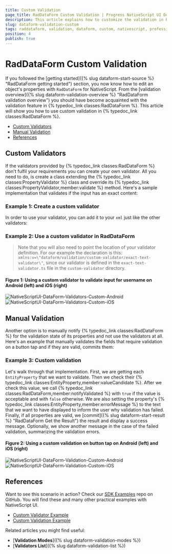 ```yaml
---
title: Custom Validation
page_title: RadDataForm Custom Validation | Progress NativeScript UI Documentation
description: This article explains how to customize the validation in RadDataForm for NativeScript.
slug: dataform-validation-custom
tags: raddataform, validation, dataform, custom, nativescript, professional, ui
position: 4
publish: true
---
```


# RadDataForm Custom Validation

If you followed the [getting started]({% slug dataform-start-source %} "RadDataForm getting started") section, you now know how to edit an object's properties with `RadDataForm` for NativeScript. From the [validation overview]({% slug dataform-validation-overview %} "RadDataForm validation overview") you should have become acquainted with the validation feature in {% typedoc_link classes:RadDataForm %}. This article will show you how to use custom validation in {% typedoc_link classes:RadDataForm %}.

* [Custom Validators](#custom-validators)
* [Manual Validation](#manual-validation)
* [References](#references)

## Custom Validators

If the validators provided by {% typedoc_link classes:RadDataForm %} don't fulfil your requirements you can create your own validator. All you need to do, is create a class extending the {% typedoc_link classes:PropertyValidator %} class and override its {% typedoc_link classes:PropertyValidator,member:validate %} method. Here's a sample implementation that validates if the input has an exact content:

### Example 1: Create a custom validator

<snippet id='dataform-custom-validator'/>

In order to use your validator, you can add it to your `xml` just like the other validators:

### Example 2: Use a custom validator in RadDataForm

<snippet id='dataform-custom-validator-xml'/>

> Note that you will also need to point the location of your validator definition. For our example the declaration is this: `xmlns:v=\"dataform/validation/custom-validator/exact-text-validator\"`, since our validator is defined in the `exact-text-validator.ts` file in the `custom-validator` directory.

#### Figure 1: Using a custom validator to validate input for username on Android (left) and iOS (right)

![NativeScriptUI-DataForm-Validators-Custom-Android](../../../img/ns_ui/dataform-validation-custom-01-android.png "Custom Validator in DataForm in Android") ![NativeScriptUI-DataForm-Validators-Custom-iOS](../../../img/ns_ui/dataform-validation-custom-01-ios.png "Custom Validator in DataForm in iOS")

## Manual Validation

Another option is to manually notify {% typedoc_link classes:RadDataForm %} for the validation state of its properties and not use the validators at all. Here's an example that manually validates the fields that require validation on a button tap and if they are valid, commits them:

### Example 3: Custom validation

<snippet id='dataform-custom-validation'/>

Let's walk through that implementation. First, we are getting each `EntityProperty` that we want to validate. Then we check their {% typedoc_link classes:EntityProperty,member:valueCandidate %}. After we check this value, we call {% typedoc_link classes:RadDataForm,member:notifyValidated %} with `true` if the value is acceptable and with `false` otherwise. We are also setting the property's {% typedoc_link classes:EntityProperty,member:errorMessage %} to the text that we want to have displayed to inform the user why validation has failed. Finally, if all properties are valid, we [commit]({% slug dataform-start-result %} "RadDataForm Get the Result") the result and display a success message. Optionally, we show another message in the case of the failed validation, summarizing the validation errors.

#### Figure 2: Using a custom validation on button tap on Android (left) and iOS (right)

![NativeScriptUI-DataForm-Validation-Custom-Android](../../../img/ns_ui/dataform-validation-custom-02-android.png "Custom Validation in DataForm in Android") ![NativeScriptUI-DataForm-Validation-Custom-iOS](../../../img/ns_ui/dataform-validation-custom-02-ios.png "Custom Validation in DataForm in iOS")

## References

Want to see this scenario in action?
Check our [SDK Examples](https://github.com/NativeScript/nativescript-ui-samples) repo on GitHub. You will find these and many other practical examples with NativeScript UI.

* [Custom Validator Example](https://github.com/NativeScript/nativescript-ui-samples/tree/master/dataform/app/examples/validation/custom-validator)
* [Custom Validation Example](https://github.com/NativeScript/nativescript-ui-samples/tree/master/dataform/app/examples/validation/custom-validation)

Related articles you might find useful:

* [**Validation Modes**]({% slug dataform-validation-modes %})
* [**Validators List**]({% slug dataform-validation-list %})
